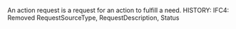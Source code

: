 An action request is a request for an action to fulfill a need. HISTORY: IFC4: Removed RequestSourceType, RequestDescription, Status
